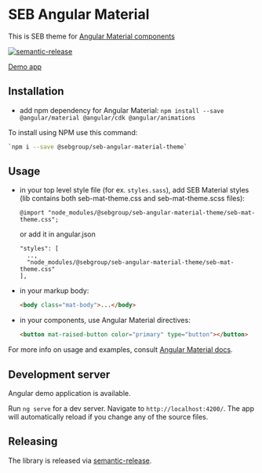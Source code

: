 # SEB Angular Material

This is SEB theme for [Angular Material components](https://material.angular.io)

[![semantic-release](https://img.shields.io/badge/%20%20%F0%9F%93%A6%F0%9F%9A%80-semantic--release-e10079.svg)](https://github.com/sebgroup/seb-angular-material)

[Demo app](https://sebgroup.github.io/seb-angular-material/)

## Installation

* add npm dependency for Angular Material: `npm install --save @angular/material @angular/cdk @angular/animations`

To install using NPM use this command:

```bash
`npm i --save @sebgroup/seb-angular-material-theme`
```

## Usage

* in your top level style file (for ex. `styles.sass`), add SEB Material styles (lib contains both seb-mat-theme.css and seb-mat-theme.scss files):
  ```
  @import "node_modules/@sebgroup/seb-angular-material-theme/seb-mat-theme.css";
  ```
  or add it in angular.json
  ```
  "styles": [
    ..,
    "node_modules/@sebgroup/seb-angular-material-theme/seb-mat-theme.css"
  ],
  ```
* in your markup body:
  ```html
  <body class="mat-body">...</body>
  ```
* in your components, use Angular Material directives:
  ```html
  <button mat-raised-button color="primary" type="button"></button>
  ```

For more info on usage and examples, consult [Angular Material docs](https://material.angular.io).

## Development server

Angular demo application is available.

Run `ng serve` for a dev server. Navigate to `http://localhost:4200/`. The app will automatically reload if you change any of the source files.

## Releasing

The library is released via [semantic-release](https://www.npmjs.com/package/semantic-release).

